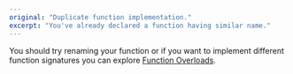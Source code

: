 ```yaml
---
original: "Duplicate function implementation."
excerpt: "You've already declared a function having similar name."
---
```


You should try renaming your function or if you want to implement different function signatures you can explore [Function Overloads](https://www.typescriptlang.org/docs/handbook/2/functions.html#function-overloads).
